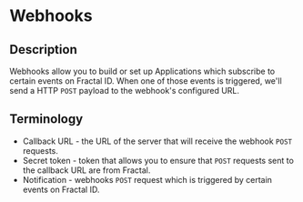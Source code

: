 # Webhooks

## Description

Webhooks allow you to build or set up Applications which subscribe to certain events on Fractal ID. When one of those events is triggered, we'll send a HTTP `POST` payload to the webhook's configured URL.

## Terminology

* Callback URL - the URL of the server that will receive the webhook `POST` requests.
* Secret token - token that allows you to ensure that `POST` requests sent to the callback URL are from Fractal.
* Notification - webhooks `POST` request which is triggered by certain events on Fractal ID.



